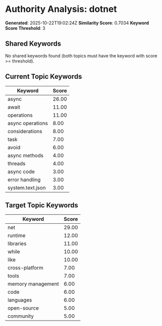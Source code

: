 # Authority Analysis: dotnet

**Generated**: 2025-10-22T19:02:24Z
**Similarity Score**: 0.7034
**Keyword Score Threshold**: 3

## Shared Keywords

No shared keywords found (both topics must have the keyword with score >= threshold).

## Current Topic Keywords

| Keyword | Score |
|---------|-------|
| async | 26.00 |
| await | 11.00 |
| operations | 11.00 |
| async operations | 8.00 |
| considerations | 8.00 |
| task | 7.00 |
| avoid | 6.00 |
| async methods | 4.00 |
| threads | 4.00 |
| async code | 3.00 |
| error handling | 3.00 |
| system.text.json | 3.00 |

## Target Topic Keywords

| Keyword | Score |
|---------|-------|
| net | 29.00 |
| runtime | 12.00 |
| libraries | 11.00 |
| while | 10.00 |
| like | 10.00 |
| cross-platform | 7.00 |
| tools | 7.00 |
| memory management | 6.00 |
| code | 6.00 |
| languages | 6.00 |
| open-source | 5.00 |
| community | 5.00 |

